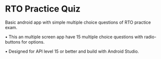 # RTO Practice Quiz

Basic android app with simple multiple choice questions of RTO practice exam.

•	This an multiple screen app have 15 multiple choice questions with radio-buttons for options.

•	Designed for API level 15 or better and build with Android Studio.
